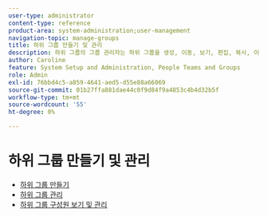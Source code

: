 ```yaml
---
user-type: administrator
content-type: reference
product-area: system-administration;user-management
navigation-topic: manage-groups
title: 하위 그룹 만들기 및 관리
description: 하위 그룹의 그룹 관리자는 하위 그룹을 생성, 이동, 보기, 편집, 복사, 이름 변경, 내보내기 및 삭제할 수 있습니다. 상위 그룹에서 하위 그룹을 제거하여 최상위 그룹을 만들 수도 있습니다.
author: Caroline
feature: System Setup and Administration, People Teams and Groups
role: Admin
exl-id: 76bbd4c5-a859-4641-aed5-d55e88a66069
source-git-commit: 01b27ffa881dae44c0f9d84f9a4853c4b4d32b5f
workflow-type: tm+mt
source-wordcount: '55'
ht-degree: 0%

---
```


# 하위 그룹 만들기 및 관리

* [하위 그룹 만들기](../../../administration-and-setup/manage-groups/create-and-manage-subgroups/create-a-subgroup.md)
* [하위 그룹 관리](../../../administration-and-setup/manage-groups/create-and-manage-subgroups/manage-subgroups.md)
* [하위 그룹 구성원 보기 및 관리](../../../administration-and-setup/manage-groups/create-and-manage-subgroups/view-and-manage-subgroup-members.md)
